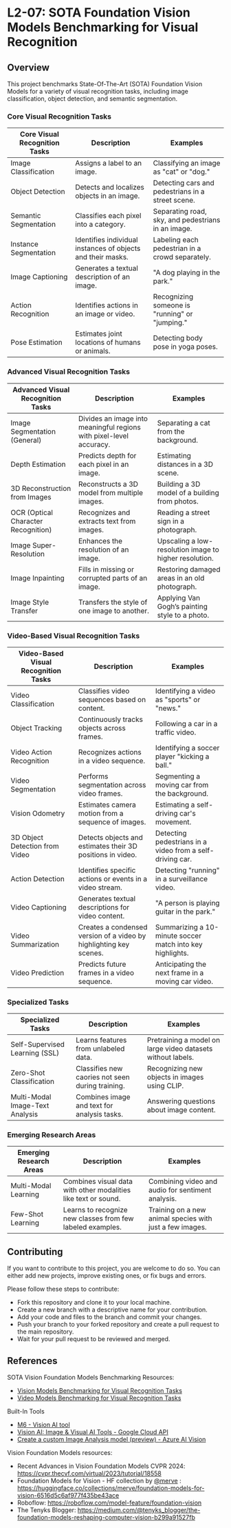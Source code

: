 # L2-07: SOTA Foundation Vision Models Benchmarking for Visual Recognition

## Overview

This project benchmarks State-Of-The-Art (SOTA) Foundation Vision Models for a variety of visual recognition tasks, including image classification, object detection, and semantic segmentation.

### Core Visual Recognition Tasks

| **Core Visual Recognition Tasks** | **Description** | **Examples** |
|--|--|--|
| Image Classification | Assigns a label to an image. | Classifying an image as "cat" or "dog." |
| Object Detection | Detects and localizes objects in an image. | Detecting cars and pedestrians in a street scene. |
| Semantic Segmentation | Classifies each pixel into a category. | Separating road, sky, and pedestrians in an image. |
| Instance Segmentation | Identifies individual instances of objects and their masks. | Labeling each pedestrian in a crowd separately. |
| Image Captioning | Generates a textual description of an image. | "A dog playing in the park." |
| Action Recognition | Identifies actions in an image or video. | Recognizing someone is "running" or "jumping." |
| Pose Estimation | Estimates joint locations of humans or animals. | Detecting body pose in yoga poses. |

### Advanced Visual Recognition Tasks

| **Advanced Visual Recognition Tasks** | **Description** | **Examples** |
|--|--|--|
| Image Segmentation (General) | Divides an image into meaningful regions with pixel-level accuracy. | Separating a cat from the background. |
| Depth Estimation | Predicts depth for each pixel in an image. | Estimating distances in a 3D scene. |
| 3D Reconstruction from Images | Reconstructs a 3D model from multiple images. | Building a 3D model of a building from photos. |
| OCR (Optical Character Recognition) | Recognizes and extracts text from images. | Reading a street sign in a photograph. |
| Image Super-Resolution | Enhances the resolution of an image. | Upscaling a low-resolution image to higher resolution. |
| Image Inpainting | Fills in missing or corrupted parts of an image. | Restoring damaged areas in an old photograph. |
| Image Style Transfer | Transfers the style of one image to another. | Applying Van Gogh’s painting style to a photo. |

### Video-Based Visual Recognition Tasks

| **Video-Based Visual Recognition Tasks** | **Description** | **Examples** |
|--|--|--|
| Video Classification | Classifies video sequences based on content. | Identifying a video as "sports" or "news." |
| Object Tracking | Continuously tracks objects across frames. | Following a car in a traffic video. |
| Video Action Recognition | Recognizes actions in a video sequence. | Identifying a soccer player "kicking a ball." |
| Video Segmentation | Performs segmentation across video frames. | Segmenting a moving car from the background. |
| Vision Odometry | Estimates camera motion from a sequence of images. | Estimating a self-driving car's movement. |
| 3D Object Detection from Video | Detects objects and estimates their 3D positions in video. | Detecting pedestrians in a video from a self-driving car. |
| Action Detection | Identifies specific actions or events in a video stream. | Detecting "running" in a surveillance video. |
| Video Captioning | Generates textual descriptions for video content. | "A person is playing guitar in the park." |
| Video Summarization | Creates a condensed version of a video by highlighting key scenes. | Summarizing a 10-minute soccer match into key highlights. |
| Video Prediction | Predicts future frames in a video sequence. | Anticipating the next frame in a moving car video. |

### Specialized Tasks

| **Specialized Tasks** | **Description** | **Examples** |
|--|--|--|
| Self-Supervised Learning (SSL) | Learns features from unlabeled data. | Pretraining a model on large video datasets without labels. |
| Zero-Shot Classification | Classifies new caories not seen during training. | Recognizing new objects in images using CLIP. |
| Multi-Modal Image-Text Analysis | Combines image and text for analysis tasks. | Answering questions about image content. |

### Emerging Research Areas

| **Emerging Research Areas** | **Description** | **Examples** |
|--|--|--|
| Multi-Modal Learning | Combines visual data with other modalities like text or sound. | Combining video and audio for sentiment analysis. |
| Few-Shot Learning | Learns to recognize new classes from few labeled examples. | Training on a new animal species with just a few images. |


## Contributing

If you want to contribute to this project, you are welcome to do so. You can either add new projects, improve existing ones, or fix bugs and errors. 

Please follow these steps to contribute:

- Fork this repository and clone it to your local machine.
- Create a new branch with a descriptive name for your contribution.
- Add your code and files to the branch and commit your changes.
- Push your branch to your forked repository and create a pull request to the main repository.
- Wait for your pull request to be reviewed and merged.

## References

SOTA Vision Foundation Models Benchmarking Resources:

- [Vision Models Benchmarking for Visual Recognition Tasks](https://github.com/afondiel/computer-science-notes/blob/master/computer-vision-notes/vision-models/benchmarking/Vision_Models_Benchmarking_for_Visual_Recognition_Tasks.md)
- [Video Models Benchmarking for Visual Recognition Tasks](https://github.com/afondiel/computer-science-notes/blob/master/computer-vision-notes/vision-models/benchmarking/Video_Models_Benchmarking_for_Visual_Recognition_Tasks.md)

Built-In Tools
- [M6 - Vision AI tool](https://www.ml6.eu/solutions/vision-ai)
- [Vision AI: Image & Visual AI Tools - Google Cloud API](https://cloud.google.com/vision?hl=en)
- [Create a custom Image Analysis model (preview) - Azure AI Vision](https://learn.microsoft.com/en-us/azure/ai-services/computer-vision/how-to/model-customization?tabs=studio)


Vision Foundation Models resources:
- Recent Advances in Vision Foundation Models CVPR 2024: https://cvpr.thecvf.com/virtual/2023/tutorial/18558
- Foundation Models for Vision - HF collection by [@merve](https://huggingface.co/merve) : https://huggingface.co/collections/merve/foundation-models-for-vision-6516d5c6af977f435be43ace
- Roboflow: https://roboflow.com/model-feature/foundation-vision
- The Tenyks Blogger: https://medium.com/@tenyks_blogger/the-foundation-models-reshaping-computer-vision-b299a91527fb

